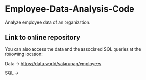 # Employee-Data-Analysis-Code
Analyze employee data of an organization.


## Link to online repository 
You can also access the data and the associated SQL queries at the followling location:

Data ->  https://data.world/satarupag/employees

SQL -> 
